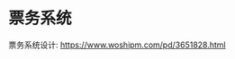 <!--
 * @Author: yqq
 * @Email: youngqqcn@gmail.com
 * @Date: 2023-01-11 09:45:01
 * @Description: file content票务
-->

# 票务系统


票务系统设计: https://www.woshipm.com/pd/3651828.html